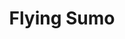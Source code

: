---
layout: place
title: Flying Sumo
permalink: /utah/park-city/flying-sumo.html
stateAbbr: UT
stateName: Utah
cityName: Park City
seo:
  type: restaurant
  links: http://www.flyingsumosushi.com/
place_id: ChIJKTxPn6JyUocRcfN7vIAUchw
photos:
  - name: >-
      places/ChIJKTxPn6JyUocRcfN7vIAUchw/photos/AeeoHcJVq8GGcZO9yAQY2IHGd-IeFVF9_kq0FonkVxlU-636_sqw4PEaiZGjw1aN9ZhJoSyAPgpXRlw0eTbFrxWQERY4YEFCXpmJbCeZEZQeKNgeTX8Tk9dgrG__DCymqZCA22oK16gdn5vmdkki09kCn8P72yhMpyILsU9sQzZAjeGEjn3hpUvv_MiiEWxg5VOtk_PNcDFNSMX0Kk2ILzajFwjXOq5Z2z2kGLbKPa3sagOI5vVWnx3pz_VFnKhJvhqA2hF53Z_2FT0SzQq_0zjQuQjyw9DmaOcWcKxQWqmmlPfiM3_wj5xGBP-UdLfLq314xxRnPxea_0OxDvF8m4CuSMt9zhHK83_AEscCgNA0Q70zGxNWXg7rLHL2zRXujMp7fXwDz4GiF-6D8QAGSz9Q5pzjVDSBn7bPOk9ouxTxE227cxE4
    widthPx: 4032
    heightPx: 3024
    authorAttributions:
      - displayName: Renee Lam-Whiteman
        uri: https://maps.google.com/maps/contrib/101158903791480076349
        photoUri: >-
          https://lh3.googleusercontent.com/a/ACg8ocKrt5c8hoNSiw7aiAUgQx13v8yvcfgFuu7yDLeoOFilRbmi1g=s100-p-k-no-mo
    flagContentUri: >-
      https://www.google.com/local/imagery/report/?cb_client=maps_api_places.places_api&image_key=!1e10!2sCIHM0ogKEICAgICNxfG1xQE&hl=en-US
    googleMapsUri: >-
      https://www.google.com/maps/place//data=!3m4!1e2!3m2!1sCIHM0ogKEICAgICNxfG1xQE!2e10!4m2!3m1!1s0x875272a29f4f3c29:0x1c721480bc7bf371
  - name: >-
      places/ChIJKTxPn6JyUocRcfN7vIAUchw/photos/AeeoHcLCSx9s_KDCiphd94nY0U0N56bb5ny7Jgiuh3rPYyp5r4JQsIlTwjHYSuFt5U-zQ59bWLs5sEKhkRrZLcGDjPUTurGOYvJ3LMslficaZoc-j50cvYONghkqFeN7S6-U1Ky7IeTyWBHxBeRoFytuLNRKCzmuFLcIjcMw0Z1k5K84oV7BdKYX0e4ruhkxSiZWxalyZQT_kpn2Pj-aKil1v-r6fvGX7ofgJW0jA_7ezJTbuNwlGwizeBC5e1NWr4c5ZLgdGsta-6d5bZpgBcz2HzZAmoCuuP9NKlgJwg9SL0HEqg
    widthPx: 2054
    heightPx: 1754
    authorAttributions:
      - displayName: Flying Sumo
        uri: https://maps.google.com/maps/contrib/116912507921060174420
        photoUri: >-
          https://lh3.googleusercontent.com/a-/ALV-UjVEF2AIIDqqVINefJ2hPaSwut5VfVjVVT6DpB5u0Ii0IebBTsg=s100-p-k-no-mo
    flagContentUri: >-
      https://www.google.com/local/imagery/report/?cb_client=maps_api_places.places_api&image_key=!1e10!2sAF1QipOTONBvVXgbPNdcMZBj6i8C8bUtzxHbD9Z024m7&hl=en-US
    googleMapsUri: >-
      https://www.google.com/maps/place//data=!3m4!1e2!3m2!1sAF1QipOTONBvVXgbPNdcMZBj6i8C8bUtzxHbD9Z024m7!2e10!4m2!3m1!1s0x875272a29f4f3c29:0x1c721480bc7bf371
  - name: >-
      places/ChIJKTxPn6JyUocRcfN7vIAUchw/photos/AeeoHcIUzuYCvjSGJ5HySB6EdXPYExfRsiselHUAx4WTZ-pwHeyKGchtEmVeMZz83yk_zTd3M5E4htFFyoOH9ro11GN83I3-QHXux5OkZ4W_bv6120uyx9odLYmJ1YvCuAsO8je6iKV8YByC4BJcE5g8b8KXCgXRF02WfbCWwzs4vLoN3100-WshhrJxdkk1Ko-4CFrG2ih3wEJgOwpiZ4YDsh4qX5QAoinX57iKIBwBaoXV1mNsNpWYS-n4os-mk-v9jDuajGBePZlocRhY55HDQNNz6gR4zGjVfNtiRa2aND_B4QdrgG2vybuxpwSqswkD9EhTVAzSKv8vLB6f-x5j2bXs3UZ0gCVgR7GOyg89if3Kplti4Ntyq7YlPACPABAVpf81imMzzZxjS_Hwc4b_yUYk2sOh6wa2UUQlq-bMpzOkIA
    widthPx: 2048
    heightPx: 1536
    authorAttributions:
      - displayName: Austin Colton
        uri: https://maps.google.com/maps/contrib/113568559090060117990
        photoUri: >-
          https://lh3.googleusercontent.com/a-/ALV-UjUjcONsZZdDPuAGaEibUv5CihKr4_gtj7tbPf8jPAQGkikYxTyL=s100-p-k-no-mo
    flagContentUri: >-
      https://www.google.com/local/imagery/report/?cb_client=maps_api_places.places_api&image_key=!1e10!2sCIHM0ogKEICAgICnn4zTCQ&hl=en-US
    googleMapsUri: >-
      https://www.google.com/maps/place//data=!3m4!1e2!3m2!1sCIHM0ogKEICAgICnn4zTCQ!2e10!4m2!3m1!1s0x875272a29f4f3c29:0x1c721480bc7bf371
  - name: >-
      places/ChIJKTxPn6JyUocRcfN7vIAUchw/photos/AeeoHcKfyBqJmf6oyVSgb9EFLeZcgo3X9WU9aWg1czZupDL4lMycCWFVxBRCcJI9bn33BeFLUn3fsj8sXXo4rf23_K9Oe5ZkCjLvKlK7_I0MYImWp4S3u8k6Rfh0MBwdL3oGk9QSpn0eY0kq84ev2ar_e_ehhPmoJJyc3xoo1md5TT7viONW7km9xBX7upunOzIFZXSRJIqiwzhTB0Hx8rx6GG2qLVoUuqnExmh9YFImR7V078c_o2fTj5iNzYjcodlYLs0ZW817mylnviivOH35_PY4jpdKgZJHtULkL8ua_Z3CLCZdD42IvmAcWsuo-mMh9Sag7Ycab7g6q4VfvkiGSN_tylN9Xh6WZl0buSNaYWOanO_sdWzeGwBG7a6muUlApWUnlKcKp5DTfwCbgvWcEzHglwvREDNQqgP34tl91YI
    widthPx: 4080
    heightPx: 3072
    authorAttributions:
      - displayName: Joshua Reap
        uri: https://maps.google.com/maps/contrib/100743136172588015388
        photoUri: >-
          https://lh3.googleusercontent.com/a/ACg8ocKu6pJY5H9fk2WJbkiVIw1AzlEcoqGB-if8BiGUn5R8gBd_9Q=s100-p-k-no-mo
    flagContentUri: >-
      https://www.google.com/local/imagery/report/?cb_client=maps_api_places.places_api&image_key=!1e10!2sCIHM0ogKEICAgICHxYSXVA&hl=en-US
    googleMapsUri: >-
      https://www.google.com/maps/place//data=!3m4!1e2!3m2!1sCIHM0ogKEICAgICHxYSXVA!2e10!4m2!3m1!1s0x875272a29f4f3c29:0x1c721480bc7bf371
  - name: >-
      places/ChIJKTxPn6JyUocRcfN7vIAUchw/photos/AeeoHcL4iLx7Zi7d-xqA7rOB9_S1A30Bku8bI9-w5d03cMVSr6NAxHAJsOE4DpuHN7LLoDcrcIcyvRy73nAYatp5U3NPC0amsnA_Nox7nSVlOyTglNgqy-I0bAjZhhxlAyLhxrRT-ckpqw8N0j8Pmul9orcMysTsF3jB4JUpiewepIUCD9aldSoYrAsUiPfCFyX3jE2m7e61p6JGRfERxbZcURPK9aSR8bfKe1j6azIDGe39t-ToCGvphJ9Y-qL2WLtgbIVZ32zNO4zzFJjav-d7POmWndVVZfNjEfItZe2TKj8LBkiztK6gS-nBjKxxkzxXqDz9_i0qhdKtS82DS16LBatTxMJdP3SJU7cyVBm2U44GWBEhA1XurCrfQi0I4n7JcBP85J_dgZp8FmlqD12_-i6Qq__1sFoJl81Tfp-zShGSx3xT
    widthPx: 3024
    heightPx: 4032
    authorAttributions:
      - displayName: Eric Mojica
        uri: https://maps.google.com/maps/contrib/107990387121362652014
        photoUri: >-
          https://lh3.googleusercontent.com/a/ACg8ocJhh2oPux9UnrI8B2_Pg76TqVBs7J12udWDdLzV-KESSqDodQ=s100-p-k-no-mo
    flagContentUri: >-
      https://www.google.com/local/imagery/report/?cb_client=maps_api_places.places_api&image_key=!1e10!2sCIHM0ogKEICAgICvwOf62QE&hl=en-US
    googleMapsUri: >-
      https://www.google.com/maps/place//data=!3m4!1e2!3m2!1sCIHM0ogKEICAgICvwOf62QE!2e10!4m2!3m1!1s0x875272a29f4f3c29:0x1c721480bc7bf371
  - name: >-
      places/ChIJKTxPn6JyUocRcfN7vIAUchw/photos/AeeoHcKEc5yAO8iM2K6zZwrSnBMGPF4q19y9f7s2wiG0Swn8xn3b4kNTRDoD_O-0Z7f87DNOKBdb9X4OUJ_wtjX-E732F_lF4UxpBPl37JfWkXKjitGWVTybqt8D7dI3YDlu5binUbiIWPCIvjhYUI0Tj932kIhVwIBLngbH5woEgUp1Clworu10TkBSizQLa14hX4ATrUdjuuPUWjSqM2UyP-dRMxai08LAXBB-7Nj2s0-drTqJVN172IPNBEEnAoFndd2V0A3uq2XwItMSpcluF8UprmsMRLiWeCvUeUukCWP1Rr7X0XE3Y3zZMVItjGe7-bf9zxE-NEGMIqo8w2kndoy66F-YaFpl5t_l3aLcscJXnb2BSscai074tgA6Uk7CT0uvj6t6gZh_y5Gsy8OvfmzOPd2ExGeexF-Mvqdijq5f2v4_
    widthPx: 3072
    heightPx: 4080
    authorAttributions:
      - displayName: Lucy Mahalchick
        uri: https://maps.google.com/maps/contrib/105665080403223087673
        photoUri: >-
          https://lh3.googleusercontent.com/a/ACg8ocImS3_Jt0OHs9vFN5etb5JkZsuKXcvpam31t3TbTsmvKvLTj6-J=s100-p-k-no-mo
    flagContentUri: >-
      https://www.google.com/local/imagery/report/?cb_client=maps_api_places.places_api&image_key=!1e10!2sCIHM0ogKEICAgMDgsseIlQE&hl=en-US
    googleMapsUri: >-
      https://www.google.com/maps/place//data=!3m4!1e2!3m2!1sCIHM0ogKEICAgMDgsseIlQE!2e10!4m2!3m1!1s0x875272a29f4f3c29:0x1c721480bc7bf371
  - name: >-
      places/ChIJKTxPn6JyUocRcfN7vIAUchw/photos/AeeoHcI5FzFllvQrnDuezvpaPqDV8qwhf7PQhUTJ0sNI622EE7bjWB32J0pvpfo1geoArhTlbpCQ8X3rIssUWUs-BJJsL6oL-EBqJPZVvD09I3XG0NUQFeUfViw8Fh-DqGCKx1JhVCOVVipkLYqxbc_L0DQ6ycvIOEsWaUrumlkhJqWbA754SKiPSMbhWxaC-6cL0xl5XuDGq9sOlD0D9OsJzcDaJNA9TX_w0CHOd3_zGW2c9nZdEfA9DqpFJx4MBortNY831Xcm8axx3NBT3cSCX6uIQEB5OzybPRQ6DHN317nS5uhd7h7ZJh0EUc0VzkEESYmOHk2NzKbkn_Xzp8ViUgua6JgVLfEycLq11zdr48Mqp8Kbzbz16EULDil9o8IaEFFNw0nb8EK1Kakvnhnd7frSWWbpdPe63VWwJWjUsAo
    widthPx: 4032
    heightPx: 3024
    authorAttributions:
      - displayName: Travis Marker
        uri: https://maps.google.com/maps/contrib/100489743034681859736
        photoUri: >-
          https://lh3.googleusercontent.com/a-/ALV-UjUYFaRX-nCC3ziQq-QukeLtQEdH7O1yUzGufY5Nxu5yUJ0GvdR6JA=s100-p-k-no-mo
    flagContentUri: >-
      https://www.google.com/local/imagery/report/?cb_client=maps_api_places.places_api&image_key=!1e10!2sCIHM0ogKEICAgICl-M_LPw&hl=en-US
    googleMapsUri: >-
      https://www.google.com/maps/place//data=!3m4!1e2!3m2!1sCIHM0ogKEICAgICl-M_LPw!2e10!4m2!3m1!1s0x875272a29f4f3c29:0x1c721480bc7bf371
  - name: >-
      places/ChIJKTxPn6JyUocRcfN7vIAUchw/photos/AeeoHcKJkndWK4N_9LZnSnukqWGy12yYl2SHMcmoe7Gy-zyjv7wIR7Va4MaXBCB-aQVbX0MrPQAWN39zQEIF0CYJ0WwPheypZjMZGjZOcAFxjjfh20wwFh0aUySwMqRlY10bdRQnnDZD4-DQI1CWM3rjsRPftzJ7ZpK8E8GRGA6nuctKFEgp9O1j_qmRFC-SnIteO9KcgOXcAf0b-2RgD7PCkw13u2ID5SdIQmJbAB006nkaCcGWlRl-uGPbbvTohFEPzJAzkRuBC0zDvzNxtcMQ_jf0I4M9FZCM-xorFnSJICE-dZr1dP3lFa1dfMqzFol_81G_7Ox0Of71jzt9SstrDh3BGNU7h34ZfG2bOU0oZA4qep4usMAqlkOT2MJ0dSCf3OcwUbbDc1-5ZEGZpuKp6ZSRs1d3EyonAwknyj0GS20YXpA
    widthPx: 4032
    heightPx: 2268
    authorAttributions:
      - displayName: Angel Gonzalez
        uri: https://maps.google.com/maps/contrib/115622473235800033596
        photoUri: >-
          https://lh3.googleusercontent.com/a-/ALV-UjVu_3sgGvUowa5AMz6L_LAn1ojY-wWjrK3h_bGLMTYQHhyClfnDeA=s100-p-k-no-mo
    flagContentUri: >-
      https://www.google.com/local/imagery/report/?cb_client=maps_api_places.places_api&image_key=!1e10!2sCIHM0ogKEICAgIC18vSv1wE&hl=en-US
    googleMapsUri: >-
      https://www.google.com/maps/place//data=!3m4!1e2!3m2!1sCIHM0ogKEICAgIC18vSv1wE!2e10!4m2!3m1!1s0x875272a29f4f3c29:0x1c721480bc7bf371
  - name: >-
      places/ChIJKTxPn6JyUocRcfN7vIAUchw/photos/AeeoHcLB0Wx6D734hmzxbr89vWxGFNaX_4jShmJn7nM94VDlFZk7N4evajPX2jyylPoMxCxfy1YWRyJT6xLt-Y10MQ8_OCMOfPW3IWJOAXHS8juQTMXEp0NycK_Xh7lEAisxkOXBqejIp_K4cdFdOdl3_Joh5Di6vp6Ehqw0ozwZzeCFD15eKLrLaomcIvcu_nFk16txqJ2jHyyMQY8rUFTVNZEG53S5L51rQCheorCRnNe21WWps05yezZqA4d901_Ox7E_vkU9VMAHjihuoSfIOMkDzbfIeZeaw4qmCjX7FKTTzuxElK_zeqkGSE34AciwFWnz2WqDgs2mqefId6jFjFas3nPcBw7txwxJdUhbGuh_llQq5iP1bDkYCTRhIB_Ejh_LgZc6kco23dpEIM5FzhplZUs7wpFQ66kv7fUffsfFUA
    widthPx: 3024
    heightPx: 4032
    authorAttributions:
      - displayName: E K
        uri: https://maps.google.com/maps/contrib/113184813183127175578
        photoUri: >-
          https://lh3.googleusercontent.com/a-/ALV-UjXliU13dhH88ZxBQyvWleLS9KEGbXXU5_HdM4suW5sqGr4amAUcSA=s100-p-k-no-mo
    flagContentUri: >-
      https://www.google.com/local/imagery/report/?cb_client=maps_api_places.places_api&image_key=!1e10!2sCIHM0ogKEICAgIDeo_Htfw&hl=en-US
    googleMapsUri: >-
      https://www.google.com/maps/place//data=!3m4!1e2!3m2!1sCIHM0ogKEICAgIDeo_Htfw!2e10!4m2!3m1!1s0x875272a29f4f3c29:0x1c721480bc7bf371
  - name: >-
      places/ChIJKTxPn6JyUocRcfN7vIAUchw/photos/AeeoHcIvI8mmWQjwg_08VDqTcuj9MQzTBZnTbt9RADtcLl2Vj7rA180P85_b1DTPzU8lLr1iPiQTJKzrPN0iNDUZetQ2xjF60W0XTRw0r5MjrmvyPbWkM8HtG6VHQ4gtSYte9iKE4dtYZ6xH8W9XO1GXZ1O8MwbhNbXkNaigPPbPosppYI34p7nSViKIbXkXPCiklOKVuiscqUtOKymBU9VyKB-wgDAMvbasUIUhZpx39x4q2DY-RJqVW8B0KUTMPeeUimJna9ABoLkFSgqgeyf9SCyCH7pEEQ6C8-DZ1pynB3lMskSZlmHwy-BB6Z6kbpjF06ClSotY3Hdnqlwfbwk0xDnVVPaKBTED7Qt_JUsfxIYtn6QrIAYqbktux3A15P9EAN15-kxKiXV9Ue9bA0BjaIWk8qkf0N-hcIQDAw_tZWo
    widthPx: 4032
    heightPx: 3024
    authorAttributions:
      - displayName: Renee Lam-Whiteman
        uri: https://maps.google.com/maps/contrib/101158903791480076349
        photoUri: >-
          https://lh3.googleusercontent.com/a/ACg8ocKrt5c8hoNSiw7aiAUgQx13v8yvcfgFuu7yDLeoOFilRbmi1g=s100-p-k-no-mo
    flagContentUri: >-
      https://www.google.com/local/imagery/report/?cb_client=maps_api_places.places_api&image_key=!1e10!2sCIHM0ogKEICAgICNxfG1FQ&hl=en-US
    googleMapsUri: >-
      https://www.google.com/maps/place//data=!3m4!1e2!3m2!1sCIHM0ogKEICAgICNxfG1FQ!2e10!4m2!3m1!1s0x875272a29f4f3c29:0x1c721480bc7bf371
address: 838 Park Ave, Park City, UT 84060, USA
street: 838 Park Ave
city: Park City
state: UT
zip: '84060'
country: USA
neighborhood: null
latitude: '40.647583'
longitude: '-111.498854'
accessibility_options:
  wheelchairAccessibleParking: true
  wheelchairAccessibleEntrance: true
  wheelchairAccessibleRestroom: true
  wheelchairAccessibleSeating: true
business_status: OPERATIONAL
name: Flying Sumo
google_maps_links:
  directionsUri: >-
    https://www.google.com/maps/dir//''/data=!4m7!4m6!1m1!4e2!1m2!1m1!1s0x875272a29f4f3c29:0x1c721480bc7bf371!3e0
  placeUri: https://maps.google.com/?cid=2049723323557606257
  writeAReviewUri: >-
    https://www.google.com/maps/place//data=!4m3!3m2!1s0x875272a29f4f3c29:0x1c721480bc7bf371!12e1
  reviewsUri: >-
    https://www.google.com/maps/place//data=!4m4!3m3!1s0x875272a29f4f3c29:0x1c721480bc7bf371!9m1!1b1
  photosUri: >-
    https://www.google.com/maps/place//data=!4m3!3m2!1s0x875272a29f4f3c29:0x1c721480bc7bf371!10e5
primary_type: Japanese Restaurant
opening_hours:
  openNow: false
  periods:
    - open:
        day: 0
        hour: 17
        minute: 30
      close:
        day: 0
        hour: 20
        minute: 30
    - open:
        day: 1
        hour: 17
        minute: 30
      close:
        day: 1
        hour: 21
        minute: 0
    - open:
        day: 2
        hour: 17
        minute: 30
      close:
        day: 2
        hour: 21
        minute: 0
    - open:
        day: 3
        hour: 17
        minute: 30
      close:
        day: 3
        hour: 21
        minute: 0
    - open:
        day: 4
        hour: 17
        minute: 30
      close:
        day: 4
        hour: 21
        minute: 0
    - open:
        day: 5
        hour: 17
        minute: 30
      close:
        day: 5
        hour: 21
        minute: 0
    - open:
        day: 6
        hour: 17
        minute: 30
      close:
        day: 6
        hour: 21
        minute: 0
  weekdayDescriptions:
    - 'Monday: 5:30 – 9:00 PM'
    - 'Tuesday: 5:30 – 9:00 PM'
    - 'Wednesday: 5:30 – 9:00 PM'
    - 'Thursday: 5:30 – 9:00 PM'
    - 'Friday: 5:30 – 9:00 PM'
    - 'Saturday: 5:30 – 9:00 PM'
    - 'Sunday: 5:30 – 8:30 PM'
  nextOpenTime: '2025-05-03T23:30:00Z'
secondary_opening_hours:
  - openNow: false
    periods:
      - open:
          day: 0
          hour: 17
          minute: 30
        close:
          day: 0
          hour: 21
          minute: 0
      - open:
          day: 1
          hour: 17
          minute: 30
        close:
          day: 1
          hour: 21
          minute: 0
      - open:
          day: 2
          hour: 17
          minute: 30
        close:
          day: 2
          hour: 21
          minute: 0
      - open:
          day: 3
          hour: 17
          minute: 30
        close:
          day: 3
          hour: 21
          minute: 0
      - open:
          day: 4
          hour: 17
          minute: 30
        close:
          day: 4
          hour: 21
          minute: 0
      - open:
          day: 5
          hour: 17
          minute: 30
        close:
          day: 5
          hour: 21
          minute: 0
      - open:
          day: 6
          hour: 17
          minute: 30
        close:
          day: 6
          hour: 21
          minute: 0
    weekdayDescriptions:
      - 'Monday: 5:30 – 9:00 PM'
      - 'Tuesday: 5:30 – 9:00 PM'
      - 'Wednesday: 5:30 – 9:00 PM'
      - 'Thursday: 5:30 – 9:00 PM'
      - 'Friday: 5:30 – 9:00 PM'
      - 'Saturday: 5:30 – 9:00 PM'
      - 'Sunday: 5:30 – 9:00 PM'
    secondaryHoursType: TAKEOUT
    nextOpenTime: '2025-05-03T23:30:00Z'
phone: (435) 649-5522
price_level: PRICE_LEVEL_MODERATE
price_range: $30 &ndash; $50
rating: '4.1'
rating_count: 377
website: http://www.flyingsumosushi.com/
description: >-
  Discover Flying Sumo in Park City, UT$$$Flying Sumo in Park City, UT, stands
  out as a casual Japanese restaurant offering a delightful array of fresh sushi
  and classic dishes that capture the essence of authentic flavors. With its
  welcoming atmosphere and selection of sake and beer, it's an ideal spot for
  those seeking a relaxed dining experience in a mountain town setting. The menu
  highlights specialty rolls and cooked options that blend traditional
  techniques with creative twists, making it a go-to for sushi enthusiasts
  exploring local eateries. Accessibility features like wheelchair-friendly
  entrances and seating add to its appeal, ensuring everyone can enjoy the
  vibrant offerings. Whether you're looking for sushi places near you or a taste
  of Japanese cuisine in a cozy environment, this spot delivers a memorable meal
  at moderate prices.
generative_summary: >-
  Discover Flying Sumo in Park City, UT$$$Flying Sumo in Park City, UT, stands
  out as a casual Japanese restaurant offering a delightful array of fresh sushi
  and classic dishes that capture the essence of authentic flavors. With its
  welcoming atmosphere and selection of sake and beer, it's an ideal spot for
  those seeking a relaxed dining experience in a mountain town setting. The menu
  highlights specialty rolls and cooked options that blend traditional
  techniques with creative twists, making it a go-to for sushi enthusiasts
  exploring local eateries. Accessibility features like wheelchair-friendly
  entrances and seating add to its appeal, ensuring everyone can enjoy the
  vibrant offerings. Whether you're looking for sushi places near you or a taste
  of Japanese cuisine in a cozy environment, this spot delivers a memorable meal
  at moderate prices.
generative_disclosure: Summarized by AI using the Grok-3-Mini model.
reviews:
  - name: >-
      places/ChIJKTxPn6JyUocRcfN7vIAUchw/reviews/ChZDSUhNMG9nS0VJQ0FnSUN2d09mNkdREAE
    relativePublishTimeDescription: 4 months ago
    rating: 5
    text:
      text: >-
        This place deserves more praise than it currently has. After being
        turned away from Yuki Yama we walked down to Flying Sumo in the freezing
        temperature but it was so worth it! The Saki was amazing The food was so
        fresh and tasty. The staff was friendly and inviting.
      languageCode: en
    originalText:
      text: >-
        This place deserves more praise than it currently has. After being
        turned away from Yuki Yama we walked down to Flying Sumo in the freezing
        temperature but it was so worth it! The Saki was amazing The food was so
        fresh and tasty. The staff was friendly and inviting.
      languageCode: en
    authorAttribution:
      displayName: Eric Mojica
      uri: https://www.google.com/maps/contrib/107990387121362652014/reviews
      photoUri: >-
        https://lh3.googleusercontent.com/a/ACg8ocJhh2oPux9UnrI8B2_Pg76TqVBs7J12udWDdLzV-KESSqDodQ=s128-c0x00000000-cc-rp-mo
    publishTime: '2024-12-07T02:13:48.100606Z'
    flagContentUri: >-
      https://www.google.com/local/review/rap/report?postId=ChZDSUhNMG9nS0VJQ0FnSUN2d09mNkdREAE&d=17924085&t=1
    googleMapsUri: >-
      https://www.google.com/maps/reviews/data=!4m6!14m5!1m4!2m3!1sChZDSUhNMG9nS0VJQ0FnSUN2d09mNkdREAE!2m1!1s0x875272a29f4f3c29:0x1c721480bc7bf371
  - name: >-
      places/ChIJKTxPn6JyUocRcfN7vIAUchw/reviews/ChdDSUhNMG9nS0VJQ0FnSUNubjR6VHNRRRAB
    relativePublishTimeDescription: 7 months ago
    rating: 5
    text:
      text: >-
        I like sushi and I was delighted by this place. I was looking for a
        lighter dinner and the Uramaki I ordered was called "Sunset". It was one
        of the best rolls I have ever had. The flavor was incredible and the
        atmosphere of the place was very calming. What a great place to grab
        dinner.


        If you are like me and don't go to Park City often, make sure that when
        you do, the Flying Sumo is on your list of restaurants to visit while in
        town! I know that I will be back as often as I can.
      languageCode: en
    originalText:
      text: >-
        I like sushi and I was delighted by this place. I was looking for a
        lighter dinner and the Uramaki I ordered was called "Sunset". It was one
        of the best rolls I have ever had. The flavor was incredible and the
        atmosphere of the place was very calming. What a great place to grab
        dinner.


        If you are like me and don't go to Park City often, make sure that when
        you do, the Flying Sumo is on your list of restaurants to visit while in
        town! I know that I will be back as often as I can.
      languageCode: en
    authorAttribution:
      displayName: Austin Colton
      uri: https://www.google.com/maps/contrib/113568559090060117990/reviews
      photoUri: >-
        https://lh3.googleusercontent.com/a-/ALV-UjUjcONsZZdDPuAGaEibUv5CihKr4_gtj7tbPf8jPAQGkikYxTyL=s128-c0x00000000-cc-rp-mo
    publishTime: '2024-10-01T13:33:13.018774Z'
    flagContentUri: >-
      https://www.google.com/local/review/rap/report?postId=ChdDSUhNMG9nS0VJQ0FnSUNubjR6VHNRRRAB&d=17924085&t=1
    googleMapsUri: >-
      https://www.google.com/maps/reviews/data=!4m6!14m5!1m4!2m3!1sChdDSUhNMG9nS0VJQ0FnSUNubjR6VHNRRRAB!2m1!1s0x875272a29f4f3c29:0x1c721480bc7bf371
  - name: >-
      places/ChIJKTxPn6JyUocRcfN7vIAUchw/reviews/ChdDSUhNMG9nS0VJQ0FnTUNnallDdHh3RRAB
    relativePublishTimeDescription: 2 months ago
    rating: 5
    text:
      text: >-
        I went for the first time on Valentine's Day, Chef Eric created the
        sushi especially for me. They were delicious, good service and
        treatment. I would go again without a doubt!!!! 🌟
      languageCode: en
    originalText:
      text: >-
        I went for the first time on Valentine's Day, Chef Eric created the
        sushi especially for me. They were delicious, good service and
        treatment. I would go again without a doubt!!!! 🌟
      languageCode: en
    authorAttribution:
      displayName: Sheila Rivera
      uri: https://www.google.com/maps/contrib/107398455345165454047/reviews
      photoUri: >-
        https://lh3.googleusercontent.com/a-/ALV-UjWxDZMZSAAwlIj5R0dk4i7pDRYwKfQ8IhrYSDdLLmeYkhY882rC=s128-c0x00000000-cc-rp-mo
    publishTime: '2025-02-19T18:50:28.540935Z'
    flagContentUri: >-
      https://www.google.com/local/review/rap/report?postId=ChdDSUhNMG9nS0VJQ0FnTUNnallDdHh3RRAB&d=17924085&t=1
    googleMapsUri: >-
      https://www.google.com/maps/reviews/data=!4m6!14m5!1m4!2m3!1sChdDSUhNMG9nS0VJQ0FnTUNnallDdHh3RRAB!2m1!1s0x875272a29f4f3c29:0x1c721480bc7bf371
  - name: >-
      places/ChIJKTxPn6JyUocRcfN7vIAUchw/reviews/ChdDSUhNMG9nS0VJQ0FnSUR2b19yVTN3RRAB
    relativePublishTimeDescription: 4 months ago
    rating: 5
    text:
      text: >-
        Great food, most of all, and the service was topnotch! Bogdon, our
        server, was impressive with his kind of service. Great attitude and made
        us feel like a valuable customer. Keep it up!
      languageCode: en
    originalText:
      text: >-
        Great food, most of all, and the service was topnotch! Bogdon, our
        server, was impressive with his kind of service. Great attitude and made
        us feel like a valuable customer. Keep it up!
      languageCode: en
    authorAttribution:
      displayName: Den Son
      uri: https://www.google.com/maps/contrib/112196723714122461536/reviews
      photoUri: >-
        https://lh3.googleusercontent.com/a-/ALV-UjUcpeYMh7ZHx3BthdUC5UMGHMxKG9EMOF_9JYpXSshC8r8QB6gH=s128-c0x00000000-cc-rp-mo-ba3
    publishTime: '2024-12-23T15:11:49.620337Z'
    flagContentUri: >-
      https://www.google.com/local/review/rap/report?postId=ChdDSUhNMG9nS0VJQ0FnSUR2b19yVTN3RRAB&d=17924085&t=1
    googleMapsUri: >-
      https://www.google.com/maps/reviews/data=!4m6!14m5!1m4!2m3!1sChdDSUhNMG9nS0VJQ0FnSUR2b19yVTN3RRAB!2m1!1s0x875272a29f4f3c29:0x1c721480bc7bf371
  - name: >-
      places/ChIJKTxPn6JyUocRcfN7vIAUchw/reviews/ChZDSUhNMG9nS0VJQ0FnSURuaGRYYklnEAE
    relativePublishTimeDescription: 6 months ago
    rating: 5
    text:
      text: >-
        What a great place to hang out and eat some sushi! Our experience has
        been that the staff is very friendly and does an excellent job of taking
        care of our needs. They have a lot of very cool combinations in their
        sushi rolls, and they're always happy to give my wife a big pile of
        ginger, which she seems to be addicted to.
      languageCode: en
    originalText:
      text: >-
        What a great place to hang out and eat some sushi! Our experience has
        been that the staff is very friendly and does an excellent job of taking
        care of our needs. They have a lot of very cool combinations in their
        sushi rolls, and they're always happy to give my wife a big pile of
        ginger, which she seems to be addicted to.
      languageCode: en
    authorAttribution:
      displayName: Monte Webster
      uri: https://www.google.com/maps/contrib/115085069810271744822/reviews
      photoUri: >-
        https://lh3.googleusercontent.com/a-/ALV-UjVnPl-y6_hAAXMgr-iVy5RAiUGzG7kAb6iiSmdQ1YZWfz9Isz0iJA=s128-c0x00000000-cc-rp-mo-ba6
    publishTime: '2024-10-07T20:36:52.010701Z'
    flagContentUri: >-
      https://www.google.com/local/review/rap/report?postId=ChZDSUhNMG9nS0VJQ0FnSURuaGRYYklnEAE&d=17924085&t=1
    googleMapsUri: >-
      https://www.google.com/maps/reviews/data=!4m6!14m5!1m4!2m3!1sChZDSUhNMG9nS0VJQ0FnSURuaGRYYklnEAE!2m1!1s0x875272a29f4f3c29:0x1c721480bc7bf371
review_summary: >-
  What Customers Are Raving About$$$If you're hunting for top-rated sushi spots,
  folks often highlight the fresh and flavorful rolls that make every bite a
  standout experience at this laid-back eatery. Many appreciate the friendly
  service and welcoming vibe that turn a simple dinner into a enjoyable outing,
  with comments praising the creative combinations and overall quality of the
  food. It's clear that the staff's attentive approach helps create a positive
  atmosphere, leaving visitors feeling well taken care of from start to finish.
  While some mention the cozy setting as perfect for a casual night out, others
  note the great value for authentic Japanese dishes that satisfy cravings
  without breaking the bank. Overall, it's a solid choice for anyone in the area
  wanting reliable sushi restaurants that deliver on taste and hospitality.
review_disclosure: Summarized by AI using the Grok-3-Mini model.
parking_options:
  paidParkingLot: true
  freeStreetParking: true
  paidStreetParking: true
payment_options:
  acceptsCreditCards: true
  acceptsDebitCards: true
  acceptsCashOnly: false
  acceptsNfc: true
allow_dogs: null
curbside_pickup: true
delivery: true
dine_in: true
good_for_children: null
good_for_groups: true
good_for_sports: false
live_music: false
menu_for_children: true
outdoor_seating: false
reservable: true
restroom: true
serves_beer: true
serves_breakfast: false
serves_brunch: false
serves_cocktails: true
serves_coffee: null
serves_dinner: true
serves_dessert: true
serves_lunch: true
serves_vegetarian_food: true
serves_wine: true
takeout: true
update_category: atmosphere
places_description: >-
  Relaxed sushi place featuring classic & specialty rolls as well as cooked
  Japanese dishes.

---